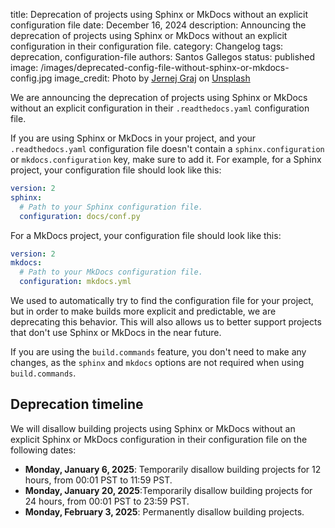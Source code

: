 title: Deprecation of projects using Sphinx or MkDocs without an explicit configuration file
date: December 16, 2024
description: Announcing the deprecation of projects using Sphinx or MkDocs without an explicit configuration in their configuration file.
category: Changelog
tags: deprecation, configuration-file
authors: Santos Gallegos
status: published
image: /images/deprecated-config-file-without-sphinx-or-mkdocs-config.jpg
image_credit: Photo by <a href="https://unsplash.com/@jernejgraj?utm_content=creditCopyText&utm_medium=referral&utm_source=unsplash">Jernej Graj</a> on <a href="https://unsplash.com/photos/photo-of-seashore-during-golden-hour-n44KHcbp1_E?utm_content=creditCopyText&utm_medium=referral&utm_source=unsplash">Unsplash</a>

We are announcing the deprecation of projects using Sphinx or MkDocs without an explicit configuration in their `.readthedocs.yaml` configuration file.

If you are using Sphinx or MkDocs in your project,
and your `.readthedocs.yaml` configuration file doesn't contain a `sphinx.configuration` or `mkdocs.configuration` key,
make sure to add it. For example, for a Sphinx project, your configuration file should look like this:

```yaml
version: 2
sphinx:
  # Path to your Sphinx configuration file.
  configuration: docs/conf.py
```

For a MkDocs project, your configuration file should look like this:

```yaml
version: 2
mkdocs:
  # Path to your MkDocs configuration file.
  configuration: mkdocs.yml
```

We used to automatically try to find the configuration file for your project,
but in order to make builds more explicit and predictable, we are deprecating this behavior.
This will also allows us to better support projects that don't use Sphinx or MkDocs in the near future.

If you are using the `build.commands` feature, you don't need to make any changes,
as the `sphinx` and `mkdocs` options are not required when using `build.commands`.

Deprecation timeline
--------------------

We will disallow building projects using Sphinx or MkDocs without an explicit Sphinx or MkDocs configuration in their configuration file on the following dates:

- **Monday, January 6, 2025**: Temporarily disallow building projects for 12 hours, from 00:01 PST to 11:59 PST.
- **Monday, January 20, 2025**:Temporarily disallow building projects for 24 hours, from 00:01 PST to 23:59 PST.
- **Monday, February 3, 2025**: Permanently disallow building projects.
